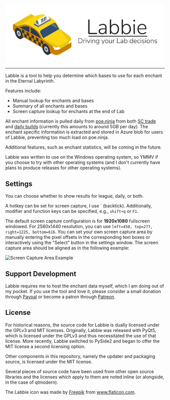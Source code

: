 ![Labbie Logo](https://github.com/bnorick/labbie/blob/master/docs/logo.png)

--------------------------------------------------------------------------------

Labbie is a tool to help you determine which bases to use for each enchant in the Eternal Labyrinth.

Features include:
- Manual lookup for enchants and bases
- Summary of all enchants and bases
- Screen capture lookup for enchants at the end of Lab

All enchant information is pulled daily from [poe.ninja](https://poe.ninja/) from both [SC trade](https://poe.ninja/challenge/builds) and [daily builds](https://poe.ninja/daily/builds) (currently this amounts to around 5GB per day). The enchant specific information is extracted and stored in Azure blob for users of Labbie, preventing too much load on poe.ninja.

Additional features, such as enchant statistics, will be coming in the future.

Labbie was written to use on the Windows operating system, so YMMV if you choose to try with other operating systems (and I don't currently have plans to produce releases for other operating systems).

## Settings
You can choose whether to show results for league, daily, or both.

A hotkey can be set for screen capture, I use \` (backtick). Additionally, modifier and function keys can be specified, e.g., `shift+q` or `F1`.

The default screen capture configuration is for **1920x1080** fullscreen windowed. For 2560x1440 resolution, you can use `left=450, top=277, right=1225, bottom=616`. You can set your own screen capture area by manually entering the pixel offsets in the corresponding text boxes or interactively using the "Select" button in the settings window. The screen capture area should be aligned as in the following example:

![Screen Capture Area Example](https://github.com/bnorick/labbie/blob/master/docs/screen_capture_area.png)

## Support Development
Labbie requires me to host the enchant data myself, which I am doing out of my pocket. If you use the tool and love it, please consider a small donation through [Paypal](https://www.paypal.com/donate?hosted_button_id=4QXG9CPFYF5UJ) or become a patron through [Patreon](https://www.patreon.com/bnorick).

## License
For historical reasons, the source code for Labbie is dually licensed under the GPLv3 and MIT licenses. Originally, Labbie was released with PyQt5, which is licensed under the GPLv3 and thus necessitated the use of that license. More recently, Labbie switched to PySide2 and began to offer the MIT license a second licensing option.

Other components in this repository, namely the updater and packaging source, is licensed under the MIT license.

Several pieces of source code have been used from other open source libraries and the licenses which apply to them are noted inline (or alongside, in the case of qtmodern).

<div>The Labbie icon was made by <a href="https://www.freepik.com" title="Freepik">Freepik</a> from <a href="https://www.flaticon.com/" title="Flaticon">www.flaticon.com</a>.</div>